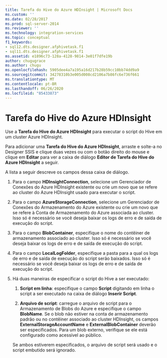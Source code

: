 ```yaml
---
title: Tarefa do Hive do Azure HDInsight | Microsoft Docs
ms.custom: ''
ms.date: 02/28/2017
ms.prod: sql-server-2014
ms.reviewer: ''
ms.technology: integration-services
ms.topic: conceptual
f1_keywords:
- sql12.dts.designer.afphivetask.f1
- sql11.dts.designer.afphivetask.f1
ms.assetid: e1896c73-128a-4128-9814-3e01f7dfe19b
author: chugugrace
ms.author: chugu
ms.openlocfilehash: 5905dee4a7a195a16d217b28b59cc10bb74dd9a9
ms.sourcegitcommit: 34278310b3e005d008cd2106a7b86fc6e736f661
ms.translationtype: MT
ms.contentlocale: pt-BR
ms.lasthandoff: 06/26/2020
ms.locfileid: "85433873"
---
```

# <a name="azure-hdinsight-hive-task"></a>Tarefa do Hive do Azure HDInsight
Use a **Tarefa do Hive do Azure HDInsight** para executar o script do Hive em um cluster Azure HDInsight.
     
Para adicionar uma **Tarefa do Hive do Azure HDInsight**, arraste e solte-a no Designer SSIS e clique duas vezes ou com o botão direito do mouse e clique em **Editar** para ver a caixa de diálogo **Editor de Tarefa do Hive do Azure HDInsight** a seguir.  
  
 A lista a seguir descreve os campos dessa caixa de diálogo.  
  
1.  Para o campo **HDInsightConnection**, selecione um Gerenciador de Conexões do Azure HDInsight existente ou crie um novo que se refere ao cluster do Azure HDInsight usado para executar o script.
  
2.  Para o campo **AzureStorageConnection**, selecione um Gerenciador de Conexões do Armazenamento do Azure existente ou crie um novo que se refere à Conta de Armazenamento do Azure associada ao cluster. Isso só é necessário se você deseja baixar os logs de erro e de saída de execução do script.
 
3.  Para o campo **BlobContainer**, especifique o nome do contêiner de armazenamento associado ao cluster. Isso só é necessário se você deseja baixar os logs de erro e de saída de execução do script.
  
4.  Para o campo **LocalLogFolder**, especifique a pasta para a qual os logs de erro e de saída de execução do script serão baixados. Isso só é necessário se você deseja baixar os logs de erro e de saída de execução do script.   
  
5.  Há duas maneiras de especificar o script do Hive a ser executado:
  
    1.  **Script em linha**: especifique o campo **Script** digitando em linha o script a ser executado na caixa de diálogo **Inserir Script**.
  
    2.  **Arquivo de script**: carregue o arquivo de script para o Armazenamento de Blobs do Azure e especifique o campo **BlobName**. Se o blob não estiver na conta de armazenamento padrão ou no contêiner associado ao cluster HDInsight, os campos **ExternalStorageAccountName** e **ExternalBlobContainer** deverão ser especificados. Para um blob externo, verifique se ele está configurado como acessível ao público.  
  
     Se ambos estiverem especificados, o arquivo de script será usado e o script embutido será ignorado.
